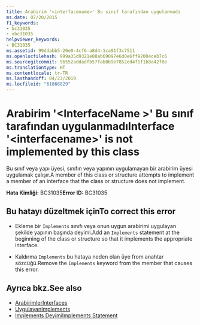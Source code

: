 ```yaml
---
title: Arabirim '<interfacename>' Bu sınıf tarafından uygulanmadı
ms.date: 07/20/2015
f1_keywords:
- bc31035
- vbc31035
helpviewer_keywords:
- BC31035
ms.assetid: 99ddabb5-20e0-4cf6-a8d4-1ca91f3c7511
ms.openlocfilehash: 999a35d9321e88ab69097e6d0e6ff92004ceb7c6
ms.sourcegitcommit: 9b552addadfb57fab0b9e7852ed4f1f1b8a42f8e
ms.translationtype: HT
ms.contentlocale: tr-TR
ms.lasthandoff: 04/23/2019
ms.locfileid: "61868829"
---
```

# <a name="interface-interfacename-is-not-implemented-by-this-class"></a><span data-ttu-id="9edf7-102">Arabirim '\<InterfaceName >' Bu sınıf tarafından uygulanmadı</span><span class="sxs-lookup"><span data-stu-id="9edf7-102">Interface '\<interfacename>' is not implemented by this class</span></span>
<span data-ttu-id="9edf7-103">Bu sınıf veya yapı üyesi, sınıfın veya yapının uygulamayan bir arabirim üyesi uygulamak çalışır.</span><span class="sxs-lookup"><span data-stu-id="9edf7-103">A member of this class or structure attempts to implement a member of an interface that the class or structure does not implement.</span></span>  
  
 <span data-ttu-id="9edf7-104">**Hata Kimliği:** BC31035</span><span class="sxs-lookup"><span data-stu-id="9edf7-104">**Error ID:** BC31035</span></span>  
  
## <a name="to-correct-this-error"></a><span data-ttu-id="9edf7-105">Bu hatayı düzeltmek için</span><span class="sxs-lookup"><span data-stu-id="9edf7-105">To correct this error</span></span>  
  
- <span data-ttu-id="9edf7-106">Ekleme bir `Implements` sınıfı veya onun uygun arabirimi uygulayan şekilde yapının başında deyimi.</span><span class="sxs-lookup"><span data-stu-id="9edf7-106">Add an `Implements` statement at the beginning of the class or structure so that it implements the appropriate interface.</span></span>  
  
- <span data-ttu-id="9edf7-107">Kaldırma `Implements` bu hataya neden olan üye from anahtar sözcüğü.</span><span class="sxs-lookup"><span data-stu-id="9edf7-107">Remove the `Implements` keyword from the member that causes this error.</span></span>  
  
## <a name="see-also"></a><span data-ttu-id="9edf7-108">Ayrıca bkz.</span><span class="sxs-lookup"><span data-stu-id="9edf7-108">See also</span></span>

- [<span data-ttu-id="9edf7-109">Arabirimler</span><span class="sxs-lookup"><span data-stu-id="9edf7-109">Interfaces</span></span>](../../visual-basic/programming-guide/language-features/interfaces/index.md)
- [<span data-ttu-id="9edf7-110">Uygulayan</span><span class="sxs-lookup"><span data-stu-id="9edf7-110">Implements</span></span>](../../visual-basic/language-reference/statements/implements-clause.md)
- [<span data-ttu-id="9edf7-111">Implements Deyimi</span><span class="sxs-lookup"><span data-stu-id="9edf7-111">Implements Statement</span></span>](../../visual-basic/language-reference/statements/implements-statement.md)
